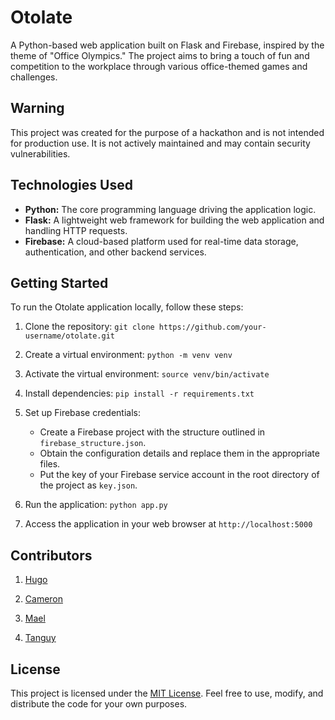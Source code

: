 # Otolate

A Python-based web application built on Flask and Firebase, inspired by the theme of "Office Olympics." The project aims to bring a touch of fun and competition to the workplace through various office-themed games and challenges.

## Warning 
This project was created for the purpose of a hackathon and is not intended for production use. It is not actively maintained and may contain security vulnerabilities.

## Technologies Used

- **Python:** The core programming language driving the application logic.
- **Flask:** A lightweight web framework for building the web application and handling HTTP requests.
- **Firebase:** A cloud-based platform used for real-time data storage, authentication, and other backend services.

## Getting Started

To run the Otolate application locally, follow these steps:

1. Clone the repository: `git clone https://github.com/your-username/otolate.git`
2. Create a virtual environment: `python -m venv venv`
3. Activate the virtual environment: `source venv/bin/activate`
2. Install dependencies: `pip install -r requirements.txt`
3. Set up Firebase credentials:
   - Create a Firebase project with the structure outlined in `firebase_structure.json`.
   - Obtain the configuration details and replace them in the appropriate files.
   - Put the key of your Firebase service account in the root directory of the project as `key.json`. 

4. Run the application: `python app.py`
5. Access the application in your web browser at `http://localhost:5000`

## Contributors

1. [Hugo](https://github.com/humag18)

2. [Cameron](https://github.com/n-kmron)

3. [Mael](https://github.com/palpalmall)

4. [Tanguy](https://github.com/Tanguyvans)

## License

This project is licensed under the [MIT License](LICENSE). Feel free to use, modify, and distribute the code for your own purposes.

